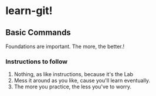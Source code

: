 # learn-git!
## Basic Commands
Foundations are important. The more, the better.!

### Instructions to follow

1. Nothing, as like instructions, because it's the Lab
2. Mess it around as you like, cause you'll learn eventually.
3. The more you practice, the less you've to worry.